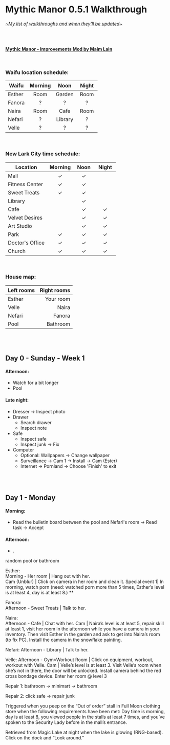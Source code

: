 # Mythic Manor 0.5.1 Walkthrough
[*\~My list of walkthroughs and when they'll be updated\~*](https://www.patreon.com/maimlain)

<br>
<br>

[**Mythic Manor - Improvements Mod by Maim Lain**](https://github.com/maim-lain/mythicmanor/blob/master/mod.md)

<br>

### Waifu location schedule:
Waifu | Morning | &nbsp;Noon&nbsp; | &nbsp;Night&nbsp;
--- | :---: | :---: | :---:
Esther | Room | Garden | Room 
Fanora | ? | ? | ?
Naira | Room | Cafe | Room
Nefari | ? | Library | ?
Velle | ? | ? | ?

<br>

### New Lark City time schedule:
Location | Morning | &nbsp;Noon&nbsp; | &nbsp;Night&nbsp;
--- | :---: | :---: | :---:
Mall | ✓ | ✓ |  
Fitness Center | ✓ | ✓ |  
Sweet Treats | ✓ | ✓ |  
Library |   | ✓ |  
Cafe |   | ✓ | ✓
Velvet Desires |   | ✓ | ✓
Art Studio |   | ✓ | ✓
Park | ✓ | ✓ | ✓
Doctor's Office | ✓ | ✓ | ✓
Church | ✓ | ✓ | ✓

<br>

### House map:
Left rooms | Right rooms
--- | ---:
Esther | Your room
Velle | Naira
Nefari | Fanora
Pool | Bathroom

<br>
<br>

## Day 0 - Sunday - Week 1
#### Afternoon:
- Watch for a bit longer
- Pool

#### Late night:
- Dresser -> Inspect photo
- Drawer
    - Search drawer
    - Inspect note
- Safe
    - Inspect safe
    - Inspect junk -> Fix
- Computer
    - Optional: Wallpapers -> Change wallpaper
    - Surveillance -> Cam 1 -> Install -> Cam (Ester)
    - Internet -> Pornland -> Choose 'Finish' to exit

<br>
<br>

## Day 1 - Monday
#### Morning:
- Read the bulletin board between the pool and Nefari's room -> Read task -> Accept

#### Afternoon:
- .


random pool or bathroom

Esther:  
Morning - Her room | Hang out with her.  
Cam (Unblur)​
 | Click on camera in her room and clean it.
Special event 1​
 | In morning, watch porn (need: watched porn more than 5 times,
Esther’s level is at least 4, day is at least 8.) ** ​


Fanora:  
Afternoon - Sweet Treats | Talk to her.


Naira:  
Afternoon - Cafe | Chat with her.
Cam​
 | Naira’s level is at least 5, repair skill at least 1, visit her room in the afternoon
while you have a camera in your inventory. Then visit Esther in the garden and ask
to get into Naira’s room (to fix PC). Install the camera in the snowflake painting.


Nefari:
Afternoon - Library | Talk to her.


Velle:
Afternoon - Gym>Workout Room | Click on equipment, workout, workout with
Velle.
Cam​
 | Velle’s level is at least 3. Visit Velle’s room when she’s not in there, the door
will be unlocked. Install camera behind the red cross bondage device.
Enter her room @ level 3


Repair 1:
bathroom -> minimart -> bathroom

Repair 2:
click safe -> repair junk


Triggered when you peep on the “Out of order” stall in Full Moon clothing store
when the following requirements have been met: Day time is morning, day is at
least 8, you viewed people in the stalls at least 7 times, and you’ve spoken to the
Security Lady before in the mall’s entrance.

Retrieved from Magic Lake at night when the lake is glowing (RNG-based). Click on
the dock and “Look around.”
